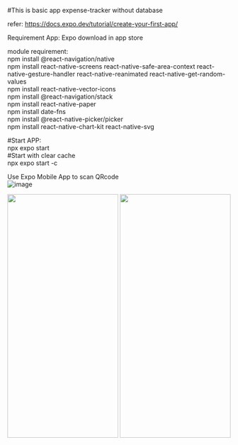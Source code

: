 #This is basic app expense-tracker without database<br>

refer: https://docs.expo.dev/tutorial/create-your-first-app/<br>

Requirement App: Expo download in app store

module requirement:<br>
npm install @react-navigation/native<br>
npm install react-native-screens react-native-safe-area-context react-native-gesture-handler react-native-reanimated react-native-get-random-values<br>
npm install react-native-vector-icons<br>
npm install @react-navigation/stack<br>
npm install react-native-paper<br>
npm install date-fns<br>
npm install @react-native-picker/picker<br>
npm install react-native-chart-kit react-native-svg<br>


#Start APP:<br>
npx expo start <br>
#Start with clear cache<br>
npx expo start -c <br>

Use Expo Mobile App to scan QRcode<br>
![image](https://github.com/user-attachments/assets/5b3649cb-b722-48f1-8db6-42b4afa62057)<br>


<img src="https://github.com/user-attachments/assets/bd3e5a9a-0e5c-4ff6-8b35-f0e83e98a62b" width="250" height="550">
<img src="https://github.com/user-attachments/assets/84a196b6-0ddf-4394-b820-0049b765dbf9" width="250" height="550">

